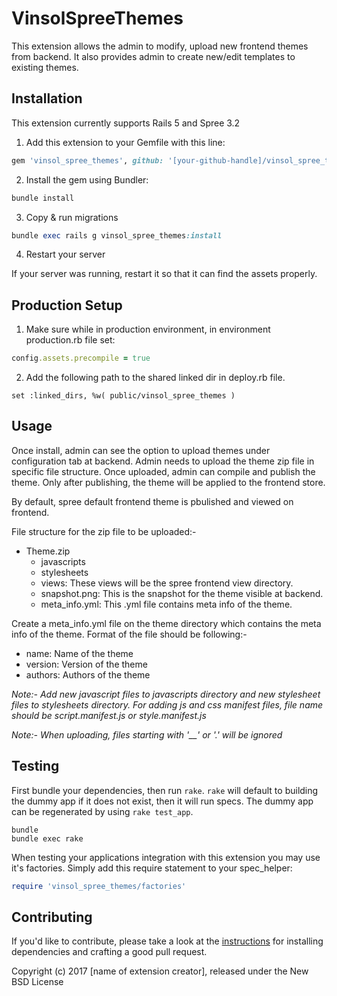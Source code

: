 VinsolSpreeThemes
==================

This extension allows the admin to modify, upload new frontend themes from backend. It also provides admin to create new/edit templates to existing themes.


## Installation

This extension currently supports Rails 5 and Spree 3.2

1. Add this extension to your Gemfile with this line:
  ```ruby
  gem 'vinsol_spree_themes', github: '[your-github-handle]/vinsol_spree_themes'
  ```

2. Install the gem using Bundler:
  ```ruby
  bundle install
  ```

3. Copy & run migrations
  ```ruby
  bundle exec rails g vinsol_spree_themes:install
  ```

4. Restart your server

  If your server was running, restart it so that it can find the assets properly.


## Production Setup

1. Make sure while in production environment, in environment production.rb file set:
  ```ruby
  config.assets.precompile = true
  ```

2. Add the following path to the shared linked dir in deploy.rb file.
  ```
  set :linked_dirs, %w( public/vinsol_spree_themes )
  ```

## Usage

Once install, admin can see the option to upload themes under configuration tab at backend. Admin needs to upload the theme zip file in specific file structure. Once uploaded, admin can compile and publish the theme. Only after publishing, the theme will be applied to the frontend store.

By default, spree default frontend theme is pbulished and viewed on frontend.

File structure for the zip file to be uploaded:-
* Theme.zip
  * javascripts
  * stylesheets
  * views: These views will be the spree frontend view directory.
  * snapshot.png: This is the snapshot for the theme visible at backend.
  * meta_info.yml: This .yml file contains meta info of the theme.

Create a meta_info.yml file on the theme directory which contains the meta info of the theme. Format of the file should be following:-
 * name: Name of the theme
 * version: Version of the theme
 * authors: Authors of the theme


*Note:- Add new javascript files to javascripts directory and new stylesheet files to stylesheets directory. For adding js and css manifest files, file name should be script.manifest.js or style.manifest.js*

*Note:- When uploading, files starting with '__' or '.' will be ignored*


## Testing

First bundle your dependencies, then run `rake`. `rake` will default to building the dummy app if it does not exist, then it will run specs. The dummy app can be regenerated by using `rake test_app`.

```shell
bundle
bundle exec rake
```

When testing your applications integration with this extension you may use it's factories.
Simply add this require statement to your spec_helper:

```ruby
require 'vinsol_spree_themes/factories'
```


## Contributing

If you'd like to contribute, please take a look at the
[instructions](CONTRIBUTING.md) for installing dependencies and crafting a good
pull request.

Copyright (c) 2017 [name of extension creator], released under the New BSD License

